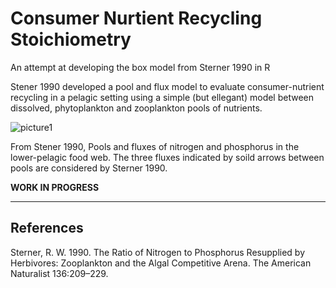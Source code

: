 # Consumer Nurtient Recycling Stoichiometry
An attempt at developing the box model from Sterner 1990 in R 

Stener 1990 developed a pool and flux model to evaluate consumer-nutrient recycling in a pelagic setting using a simple (but ellegant) model between dissolved, phytoplankton and zooplankton pools of nutrients.

![picture1](https://user-images.githubusercontent.com/36565183/48422785-60e58800-e72d-11e8-8fee-2e992cbb0125.png)

From Stener 1990, Pools and fluxes of nitrogen and phosphorus in the lower-pelagic food web. The three fluxes indicated by soild arrows between pools are considered by Sterner 1990.




__WORK IN PROGRESS__




***
## References
Sterner, R. W. 1990. The Ratio of Nitrogen to Phosphorus Resupplied by Herbivores: Zooplankton and the Algal Competitive Arena. The American Naturalist 136:209–229.
